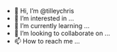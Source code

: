 - 👋 Hi, I’m @tilleychris
- 👀 I’m interested in ...
- 🌱 I’m currently learning ...
- 💞️ I’m looking to collaborate on ...
- 📫 How to reach me ...

<!---
tilleychris/tilleychris is a ✨ special ✨ repository because its `README.md` (this file) appears on your GitHub profile.
You can click the Preview link to take a look at your changes.
--->
